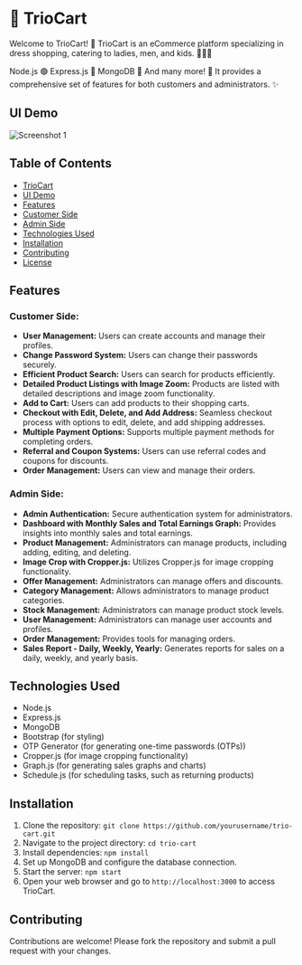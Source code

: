<!DOCTYPE html>
<html lang="en">
<head>
    <meta charset="UTF-8">
    <meta name="viewport" content="width=device-width, initial-scale=1.0">
    <title>TrioCart README</title>
</head>
<body>
    <h1>🛒 TrioCart</h1>
    <p>Welcome to TrioCart! 🎉 TrioCart is an eCommerce platform specializing in dress shopping, catering to ladies, men, and kids. 👗👔👶</p>
    <p>Node.js 🟢 Express.js 🚀 MongoDB 🍃 And many more! 🌟 It provides a comprehensive set of features for both customers and administrators. ✨</p>
    <h2>UI Demo</h2>
    <img src="https://raw.githubusercontent.com/Anusree-mj/E-commerce-TrioCart/main/public/images/trioCart_ui.gif" alt="Screenshot 1">
    <h2>Table of Contents</h2>
    <ul>
        <li><a href="#triocart">TrioCart</a></li>
        <li><a href="#ui-demo">UI Demo</a></li>
        <li><a href="#features">Features</a></li>
        <li><a href="#customer-side">Customer Side</a></li>
        <li><a href="#admin-side">Admin Side</a></li>
        <li><a href="#technologies-used">Technologies Used</a></li>
        <li><a href="#installation">Installation</a></li>
        <li><a href="#contributing">Contributing</a></li>
        <li><a href="#license">License</a></li>
    </ul>
    <h2 id="features">Features</h2>
    <h3 id="customer-side">Customer Side:</h3>
    <ul>
        <li><strong>User Management:</strong> Users can create accounts and manage their profiles.</li>
        <li><strong>Change Password System:</strong> Users can change their passwords securely.</li>
        <li><strong>Efficient Product Search:</strong> Users can search for products efficiently.</li>
        <li><strong>Detailed Product Listings with Image Zoom:</strong> Products are listed with detailed descriptions and image zoom functionality.</li>
        <li><strong>Add to Cart:</strong> Users can add products to their shopping carts.</li>
        <li><strong>Checkout with Edit, Delete, and Add Address:</strong> Seamless checkout process with options to edit, delete, and add shipping addresses.</li>
        <li><strong>Multiple Payment Options:</strong> Supports multiple payment methods for completing orders.</li>
        <li><strong>Referral and Coupon Systems:</strong> Users can use referral codes and coupons for discounts.</li>
        <li><strong>Order Management:</strong> Users can view and manage their orders.</li>
    </ul>
    <h3 id="admin-side">Admin Side:</h3>
    <ul>
        <li><strong>Admin Authentication:</strong> Secure authentication system for administrators.</li>
        <li><strong>Dashboard with Monthly Sales and Total Earnings Graph:</strong> Provides insights into monthly sales and total earnings.</li>
        <li><strong>Product Management:</strong> Administrators can manage products, including adding, editing, and deleting.</li>
        <li><strong>Image Crop with Cropper.js:</strong> Utilizes Cropper.js for image cropping functionality.</li>
        <li><strong>Offer Management:</strong> Administrators can manage offers and discounts.</li>
        <li><strong>Category Management:</strong> Allows administrators to manage product categories.</li>
        <li><strong>Stock Management:</strong> Administrators can manage product stock levels.</li>
        <li><strong>User Management:</strong> Administrators can manage user accounts and profiles.</li>
        <li><strong>Order Management:</strong> Provides tools for managing orders.</li>
        <li><strong>Sales Report - Daily, Weekly, Yearly:</strong> Generates reports for sales on a daily, weekly, and yearly basis.</li>
    </ul>
    <h2 id="technologies-used">Technologies Used</h2>
    <ul>
        <li>Node.js</li>
        <li>Express.js</li>
        <li>MongoDB</li>
        <li>Bootstrap (for styling)</li>
        <li>OTP Generator (for generating one-time passwords (OTPs))</li>
        <li>Cropper.js (for image cropping functionality)</li>
        <li>Graph.js (for generating sales graphs and charts)</li>
        <li>Schedule.js (for scheduling tasks, such as returning products)</li>
    </ul>
    <h2 id="installation">Installation</h2>
    <ol>
        <li>Clone the repository: <code>git clone https://github.com/yourusername/trio-cart.git</code></li>
        <li>Navigate to the project directory: <code>cd trio-cart</code></li>
        <li>Install dependencies: <code>npm install</code></li>
        <li>Set up MongoDB and configure the database connection.</li>
        <li>Start the server: <code>npm start</code></li>
        <li>Open your web browser and go to <code>http://localhost:3000</code> to access TrioCart.</li>
    </ol>
    <h2 id="contributing">Contributing</h2>
    <p>Contributions are welcome! Please fork the repository and submit a pull request with your changes.</p>
  

